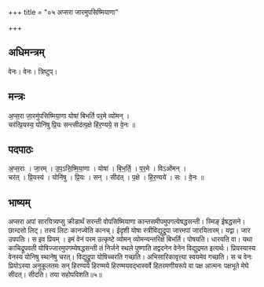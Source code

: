 +++
title = "०५ अप्सरा जारमुपसिष्मियाणा"

+++
## अधिमन्त्रम्
वेनः। वेनः। त्रिष्टुप्।

## मन्त्रः
अ॒प्स॒रा जा॒रमु॑पसिष्मिया॒णा योषा॑ बिभर्ति पर॒मे व्यो॑मन् ।  
चर॑त्प्रि॒यस्य॒ योनि॑षु प्रि॒यः सन्त्सीद॑त्प॒क्षे हि॑र॒ण्यये॒ स वे॒नः ॥

## पदपाठः
अ॒प्स॒राः । जा॒रम् । उ॒प॒ऽसि॒ष्मि॒या॒णा । योषा॑ । बि॒भ॒र्ति॒ । प॒र॒मे । विऽओ॑मन् ।  
चर॑त् । प्रि॒यस्य॑ । योनि॑षु । प्रि॒यः । सन् । सीद॑त् । प॒क्षे । हि॒र॒ण्यये॑ । सः । वे॒नः ॥

## भाष्यम्
अप्सरा अपां सारयित्र्यप्सु क्रीडार्थं सरन्ती वोपसिष्मियाणा कान्तसमीपमुपगत्येषद्धसन्ती। स्मिङ् ईषद्धसने। छान्दसो लिट्। तस्य लिटः कानज्वेति कानच्। ईदृशी योषा स्त्रीविद्युद्रूपा जारमपां जारयितारम्। यद्वा। जार उपपतिः। स इव प्रियम् । इमं वेनं परम उत्कृष्टे व्योमन् व्योमन्यन्तरिक्षे बिभर्ति। पोषयति। धारयति वा। यथा काचिद्रूपवती योषिज्जारमुपगम्येषद्धसन्ती तं निर्जने स्थले पुष्णाति तद्वदनेन वेनेन विद्युद्रमत इत्यर्थः। प्रियस्यास्य वेनस्य योनिषु स्थानेषु चरत्। विद्युद्रूपा योषिच्चरति गच्छति। अभिसारिकावृत्त्या स्वयमेव गच्छति। स च वेनः प्रियोऽस्या अनुकूलतमः सन् हिरण्यये हिरण्मये हिरण्मयवद्भास्वर्वे हितरमणीयरूपे वा पक्ष आत्मनः पक्षभूते मेघे सीदत्। सीदति। तया सहोपविशति॥५॥